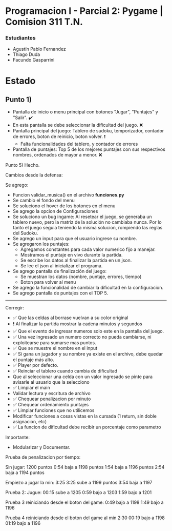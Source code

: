 # Programacion I - Parcial 2: Pygame | Comision 311 T.N.

### Estudiantes

- Agustín Pablo Fernandez
- Thiago Duda
- Facundo Gasparrini

# Estado

## Punto 1)

- Pantalla de inicio o menu principal con botones "Jugar", "Puntajes" y "Salir". ✔️
- En esta pantalla se debe seleccionar la dificultad del juego. ❌
- Pantalla principal del juego: Tablero de sudoku, temporizador, contador de errores, boton de reinicio, boton volver. ❗
    - Falta funcionalidades del tablero, y contador de errores
- Pantalla de puntajes: Top 5 de los mejores puntajes con sus respectivos nombres, ordenados de mayor a menor. ❌

Punto 5) Hecho.


Cambios desde la defensa:

Se agrego:
- Funcion validar_musica() en el archivo **funciones.py** 
- Se cambio el fondo del menu
- Se soluciono el hover de los botones en el menu
- Se agrego la opcion de Configuraciones
- Se soluciono un bug ingame:
    Al resetear el juego, se generaba un tablero nuevo, pero la matriz de la solución no cambiaba nunca. 
    Por lo tanto el juego seguia teniendo la misma solucion, rompiendo las reglas del Sudoku.
- Se agrego un input para que el usuario ingrese su nombre.
- Se agregaron los puntajes:
    - Agregamos constantes para cada valor numerico fijo a manejar.
    - Mostramos el puntaje en vivo durante la partida.
    - Se escribe los datos al finalizar la partida en un json.
    - Se lee el json al inicializar el programa.
- Se agrego pantalla de finalización del juego:
    - Se muestran los datos (nombre, puntaje, errores, tiempo)
    - Boton para volver al menu
- Se agrego la funcionalidad de cambiar la dificultad en la configuracion.
- Se agrego pantalla de puntajes con el TOP 5.

------------------------------------------------------------------------------------------------------------------------------------------------------

Corregir:
- ✅ Que las celdas al borrase vuelvan a su color original
- ❗ Al finalizar la partida mostrar la cadena minutos y segundos 
- ✅ Que el evento de ingresar numeros solo este en la pantalla del juego. 
- ✅ Una vez ingresado un numero correcto no pueda cambiarse, ni exploitearse para sumarse mas puntos. 
- ✅ Que se muestre el nombre en el input 
- ✅ Si gana un jugador y su nombre ya existe en el archivo, debe quedar el puntaje más alto. 
- ✅ Player por defecto. 
- ✅ Reinciar el tablero cuando cambia de dificultad 
- Que al seleccionar una celda con un valor ingresado se pinte para avisarle al usuario que la selecciono
- ✅ Limpiar el main
- Validar lectura y escritura de archivo
- ✅ Chequear penalizacion por minuto
- ✅ Chequear ordenamiento puntajes 
- ✅ Limpiar funciones que no utilicemos
- Modificar funciones a cosas vistas en la cursada (1 return, sin doble asignacion, etc)
- ✅ La funcion de dificultad debe recibir un porcentaje como parametro

Importante:
- Modularizar y Documentar.



Prueba de penalizacion por tiempo:

Sin jugar: 1200 puntos
0:54 baja a 1198 puntos
1:54 baja a 1196 puntos
2:54 baja a 1194 puntos

Empiezo a jugar la min: 3:25
3:25 sube a 1199 puntos
3:54 baja a 1197

Prueba 2:
Jugue: 00:15 sube a 1205
0:59 bajo a 1203
1:59 bajo a 1201

Prueba 3 reiniciando desde el boton del game:
0:49 bajo a 1198
1:49 bajo a 1196

Prueba 4 reiniciando desde el boton del game al min 2:30
00:19 bajo a 1198
01:19 bajo a 1196

